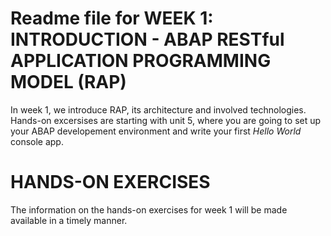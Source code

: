 # Readme file for WEEK 1: INTRODUCTION - ABAP RESTful APPLICATION PROGRAMMING MODEL (RAP)
In week 1, we introduce RAP, its architecture and involved technologies.
Hands-on excersises are starting with unit 5, where you are going to set up your ABAP developement environment and write your first _Hello World_ console app.

    
# HANDS-ON EXERCISES
The information on the hands-on exercises for week 1 will be made available in a timely manner.

